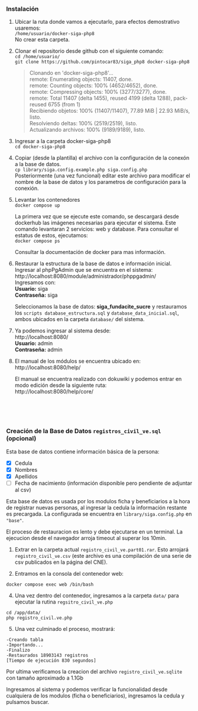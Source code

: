 ### Instalación
1. Ubicar la ruta donde vamos a ejecutarlo, para efectos demostrativo usaremos:\
`/home/usuario/docker-siga-php8`\
No crear esta carpeta.

3. Clonar el repositorio desde github con el siguiente comando:\
`cd /home/usuario/`\
`git clone https://github.com/pintocar83/siga_php8 docker-siga-php8`

	>Clonando en 'docker-siga-php8'...\
remote: Enumerating objects: 11407, done.\
remote: Counting objects: 100% (4652/4652), done.\
remote: Compressing objects: 100% (3277/3277), done.\
remote: Total 11407 (delta 1455), reused 4199 (delta 1288), pack-reused 6755 (from 1)\
Recibiendo objetos: 100% (11407/11407), 77.89 MiB | 22.93 MiB/s, listo.\
Resolviendo deltas: 100% (2519/2519), listo.\
Actualizando archivos: 100% (9189/9189), listo.

5. Ingresar a la carpeta docker-siga-php8\
`cd docker-siga-php8`

7. Copiar (desde la plantilla) el archivo con la configuración de la conexón a la base de datos.\
`cp library/siga.config.example.php siga.config.php`\
	Posteriormente (una vez funcional) editar este archivo para modificar el nombre de la base de datos y los parametros de configuración para la conexión.

9. Levantar los contenedores\
`docker compose up`

	La primera vez que se ejecute este comando, se descargará desde dockerhub las imágenes necesarias para ejecutar el sistema. Este comando levantaran 2 servicios: web y database. Para consultar el estatus de estos, ejecutamos:\
	`docker compose ps`

	Consultar la documentación de docker para mas información.

10. Restaurar la estructura de la base de datos e información inicial. Ingresar al phpPgAdmin que se encuentra en el sistema:
http://localhost:8080/module/administrador/phppgadmin/ \
Ingresamos con:\
**Usuario:** siga\
**Contraseña:** siga

	Seleccionamos la base de datos: **siga_fundacite_sucre** y restauramos los `scripts database_estructura.sql` y `database_data_inicial.sql`, ambos ubicados en la carpeta `database/` del sistema.

11. Ya podemos ingresar al sistema desde:\
http://localhost:8080/ \
**Usuario:** admin\
**Contraseña:** admin

12. El manual de los módulos se encuentra ubicado en:\
http://localhost:8080/help/

	El manual se encuentra realizado con dokuwiki y podemos entrar en modo edición desde la siguiente ruta:\
	http://localhost:8080/help/core/



<br>
<br>
<br>

### Creación de la Base de Datos `registros_civil_ve.sql` (opcional)
Esta base de datos contiene información básica de la persona:
- [x] Cedula
- [x] Nombres
- [x] Apellidos
- [ ] Fecha de nacimiento (información disponible pero pendiente de adjuntar al csv)

Esta base de datos es usada por los modulos ficha y beneficiarios a la hora de registrar nuevas personas,
al ingresar la cedula la información restante es precargada. La configurada se encuentra en `library/siga.config.php` en `"base"`.

El proceso de restauracion es lento y debe ejecutarse en un terminal. La ejecucion desde el
navegador arroja timeout al superar los 10min.

1. Extrar en la carpeta actual `registro_civil_ve.part01.rar`. Esto arrojará `registro_civil_ve.csv` (este archivo es una compilación de una serie de csv publicados en la página del CNE).

2. Entramos en la consola del contenedor web:
```
docker compose exec web /bin/bash
```

4. Una vez dentro del contenedor, ingresamos a la carpeta `data/` para ejecutar la rutina `regsitro_civil_ve.php`
```
cd /app/data/
php registro_civil.ve.php
```

5. Una vez culminado el proceso, mostrará:
```
-Creando tabla
-Importando...
-Finalizo
-Restaurados 18903143 registros
[Tiempo de ejecución 830 segundos]
```

Por ultima verificamos la creacion del archivo `registro_civil_ve.sqlite` con tamaño aproximado a 1.1Gb

Ingresamos al sistema y podemos verificar la funcionalidad desde cualquiera de los modulos (ficha o beneficiarios), ingresamos la cedula y pulsamos buscar.

